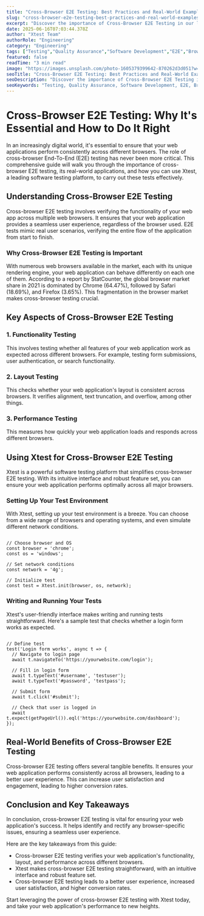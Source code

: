 ```yaml
---
title: "Cross-Browser E2E Testing: Best Practices and Real-World Examples"
slug: "cross-browser-e2e-testing-best-practices-and-real-world-examples"
excerpt: "Discover the importance of Cross-Browser E2E Testing in our latest blog post. Learn how it ensures seamless functionality across multiple browsers, contributing to improved user experience and website performance. Dont miss out on these valuable insights into testing processes that can revolutionize your web development journey."
date: 2025-06-16T07:03:44.378Z
author: "Xtest Team"
authorRole: "Engineering"
category: "Engineering"
tags: ["Testing","Quality Assurance","Software Development","E2E","Browser Testing"]
featured: false
readTime: "3 min read"
image: "https://images.unsplash.com/photo-1605379399642-870262d3d051?w=1200&h=600&fit=crop"
seoTitle: "Cross-Browser E2E Testing: Best Practices and Real-World Examples"
seoDescription: "Discover the importance of Cross-Browser E2E Testing in our latest blog post. Learn how it ensures seamless functionality across multiple browsers, contributing to improved user experience and website performance. Dont miss out on these valuable insights into testing processes that can revolutionize your web development journey."
seoKeywords: "Testing, Quality Assurance, Software Development, E2E, Browser Testing"
---
```


# Cross-Browser E2E Testing: Why It's Essential and How to Do It Right

In an increasingly digital world, it's essential to ensure that your web applications perform consistently across different browsers. The role of cross-browser End-To-End (E2E) testing has never been more critical. This comprehensive guide will walk you through the importance of cross-browser E2E testing, its real-world applications, and how you can use Xtest, a leading software testing platform, to carry out these tests effectively.

## Understanding Cross-Browser E2E Testing

Cross-browser E2E testing involves verifying the functionality of your web app across multiple web browsers. It ensures that your web application provides a seamless user experience, regardless of the browser used. E2E tests mimic real user scenarios, verifying the entire flow of the application from start to finish.

### Why Cross-Browser E2E Testing is Important

With numerous web browsers available in the market, each with its unique rendering engine, your web application can behave differently on each one of them. According to a report by StatCounter, the global browser market share in 2021 is dominated by Chrome (64.47%), followed by Safari (18.69%), and Firefox (3.65%). This fragmentation in the browser market makes cross-browser testing crucial.

## Key Aspects of Cross-Browser E2E Testing

### 1\. Functionality Testing

This involves testing whether all features of your web application work as expected across different browsers. For example, testing form submissions, user authentication, or search functionality.

### 2\. Layout Testing

This checks whether your web application's layout is consistent across browsers. It verifies alignment, text truncation, and overflow, among other things.

### 3\. Performance Testing

This measures how quickly your web application loads and responds across different browsers.

## Using Xtest for Cross-Browser E2E Testing

Xtest is a powerful software testing platform that simplifies cross-browser E2E testing. With its intuitive interface and robust feature set, you can ensure your web application performs optimally across all major browsers.

### Setting Up Your Test Environment

With Xtest, setting up your test environment is a breeze. You can choose from a wide range of browsers and operating systems, and even simulate different network conditions.

```

// Choose browser and OS
const browser = 'chrome';
const os = 'windows';

// Set network conditions
const network = '4g';

// Initialize test
const test = Xtest.init(browser, os, network);
```

### Writing and Running Your Tests

Xtest's user-friendly interface makes writing and running tests straightforward. Here's a sample test that checks whether a login form works as expected.

```

// Define test
test('Login form works', async t => {
  // Navigate to login page
  await t.navigateTo('https://yourwebsite.com/login');

  // Fill in login form
  await t.typeText('#username', 'testuser');
  await t.typeText('#password', 'testpass');

  // Submit form
  await t.click('#submit');

  // Check that user is logged in
  await t.expect(getPageUrl()).eql('https://yourwebsite.com/dashboard');
});
```

## Real-World Benefits of Cross-Browser E2E Testing

Cross-browser E2E testing offers several tangible benefits. It ensures your web application performs consistently across all browsers, leading to a better user experience. This can increase user satisfaction and engagement, leading to higher conversion rates.

## Conclusion and Key Takeaways

In conclusion, cross-browser E2E testing is vital for ensuring your web application's success. It helps identify and rectify any browser-specific issues, ensuring a seamless user experience.

Here are the key takeaways from this guide:

*   Cross-browser E2E testing verifies your web application's functionality, layout, and performance across different browsers.
*   Xtest makes cross-browser E2E testing straightforward, with an intuitive interface and robust feature set.
*   Cross-browser E2E testing leads to a better user experience, increased user satisfaction, and higher conversion rates.

Start leveraging the power of cross-browser E2E testing with Xtest today, and take your web application's performance to new heights.